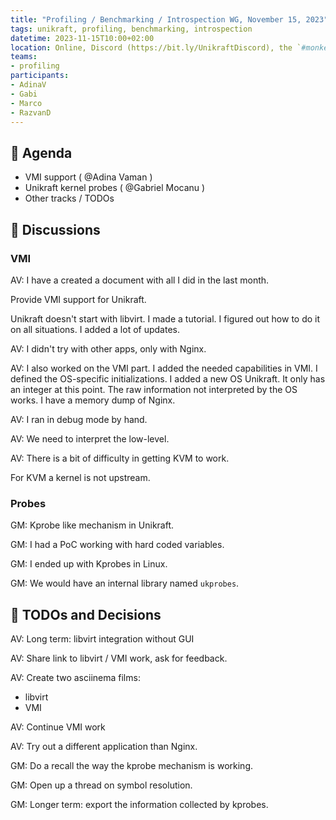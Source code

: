 ```yaml
---
title: "Profiling / Benchmarking / Introspection WG, November 15, 2023"
tags: unikraft, profiling, benchmarking, introspection
datetime: 2023-11-15T10:00+02:00
location: Online, Discord (https://bit.ly/UnikraftDiscord), the `#monkey-business` voice channel
teams:
- profiling
participants:
- AdinaV
- Gabi
- Marco
- RazvanD
---
```


## :dart: Agenda

* VMI support ( @Adina Vaman )
* Unikraft kernel probes ( @Gabriel Mocanu )
* Other tracks / TODOs

## :closed_book: Discussions

### VMI

AV: I have a created a document with all I did in the last month.

Provide VMI support for Unikraft.

Unikraft doesn't start with libvirt.
I made a tutorial.
I figured out how to do it on all situations.
I added a lot of updates.

AV: I didn't try with other apps, only with Nginx.

AV: I also worked on the VMI part.
I added the needed capabilities in VMI.
I defined the OS-specific initializations.
I added a new OS Unikraft.
It only has an integer at this point.
The raw information not interpreted by the OS works.
I have a memory dump of Nginx.

AV: I ran in debug mode by hand.

AV: We need to interpret the low-level.

AV: There is a bit of difficulty in getting KVM to work.

For KVM a kernel is not upstream.

### Probes

GM: Kprobe like mechanism in Unikraft.

GM: I had a PoC working with hard coded variables.

GM: I ended up with Kprobes in Linux.

GM: We would have an internal library named `ukprobes`.

## :wrench: TODOs and Decisions

AV: Long term: libvirt integration without GUI

AV: Share link to libvirt / VMI work, ask for feedback.

AV: Create two asciinema films:

- libvirt
- VMI

AV: Continue VMI work

AV: Try out a different application than Nginx.

GM: Do a recall the way the kprobe mechanism is working.

GM: Open up a thread on symbol resolution.

GM: Longer term: export the information collected by kprobes.
